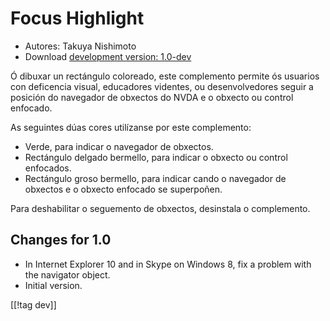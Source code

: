 # Focus Highlight #

* Autores: Takuya Nishimoto
* Download [development version: 1.0-dev][1]

Ó dibuxar un rectángulo coloreado, este complemento permite ós usuarios con
deficencia visual, educadores videntes, ou desenvolvedores seguir a posición
do navegador de obxectos do NVDA e o obxecto ou control enfocado.

As seguintes dúas cores utilízanse por este complemento:

* Verde, para indicar o navegador de obxectos.
* Rectángulo delgado bermello, para indicar o obxecto ou control enfocados.
* Rectángulo groso bermello, para indicar cando o navegador de obxectos e o
  obxecto enfocado se superpoñen.

Para deshabilitar o seguemento de obxectos, desinstala o complemento.

## Changes for 1.0 ##

* In Internet Explorer 10 and in Skype on Windows 8, fix a problem with the
  navigator object.
* Initial version.

[[!tag dev]]

[1]: http://addons.nvda-project.org/files/get.php?file=fh-dev
